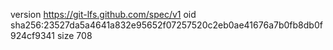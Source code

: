 version https://git-lfs.github.com/spec/v1
oid sha256:23527da5a4641a832e95652f07257520c2eb0ae41676a7b0fb8db0f924cf9341
size 708
